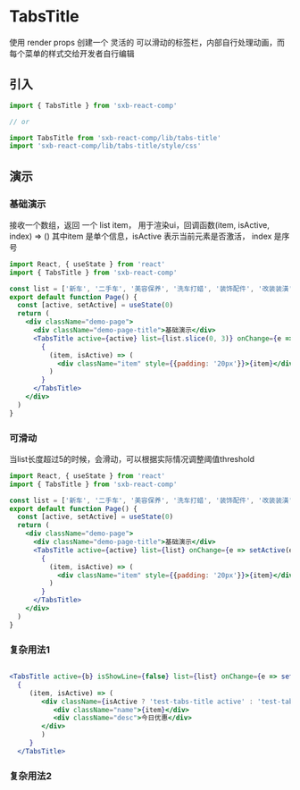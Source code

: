 # TabsTitle
使用 render props 创建一个 灵活的 可以滑动的标签栏，内部自行处理动画，而每个菜单的样式交给开发者自行编辑

## 引入

```js
import { TabsTitle } from 'sxb-react-comp'

// or

import TabsTitle from 'sxb-react-comp/lib/tabs-title'
import 'sxb-react-comp/lib/tabs-title/style/css'

```

## 演示

### 基础演示

接收一个数组，返回 一个 list item， 用于渲染ui，回调函数(item, isActive, index) => () 其中item 是单个信息，isActive 表示当前元素是否激活， index 是序号

```jsx harmony
import React, { useState } from 'react'
import { TabsTitle } from 'sxb-react-comp'

const list = ['新车', '二手车', '美容保养', '洗车打蜡', '装饰配件', '改装装潢', '汽车维修', '其他服务']
export default function Page() {
  const [active, setActive] = useState(0)
  return (
    <div className="demo-page">
      <div className="demo-page-title">基础演示</div>
      <TabsTitle active={active} list={list.slice(0, 3)} onChange={e => setActive(e)}>
        {
          (item, isActive) => (
            <div className="item" style={{padding: '20px'}}>{item}</div>
          )
        }
      </TabsTitle>
    </div>
  )
}
```

### 可滑动

当list长度超过5的时候，会滑动，可以根据实际情况调整阈值threshold

```jsx harmony
import React, { useState } from 'react'
import { TabsTitle } from 'sxb-react-comp'

const list = ['新车', '二手车', '美容保养', '洗车打蜡', '装饰配件', '改装装潢', '汽车维修', '其他服务']
export default function Page() {
  const [active, setActive] = useState(0)
  return (
    <div className="demo-page">
      <div className="demo-page-title">基础演示</div>
      <TabsTitle active={active} list={list} onChange={e => setActive(e)}>
        {
          (item, isActive) => (
            <div className="item" style={{padding: '20px'}}>{item}</div>
          )
        }
      </TabsTitle>
    </div>
  )
}
```

### 复杂用法1

```jsx

<TabsTitle active={b} isShowLine={false} list={list} onChange={e => setB(e)}>
  {
     (item, isActive) => (
        <div className={isActive ? 'test-tabs-title active' : 'test-tabs-title'}>
           <div className="name">{item}</div>
           <div className="desc">今日优惠</div>
        </div>
        )
     }
  </TabsTitle>

```

### 复杂用法2


